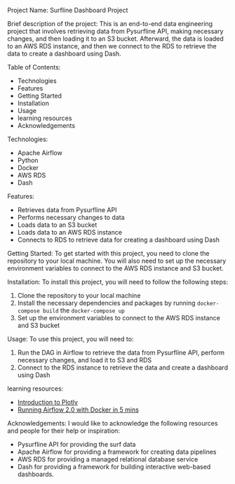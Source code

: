 Project Name: Surfline Dashboard Project

Brief description of the project: 
This is an end-to-end data engineering project that involves retrieving data from Pysurfline API, making necessary changes, and then loading it to an S3 bucket. Afterward, the data is loaded to an AWS RDS instance, and then we connect to the RDS to retrieve the data to create a dashboard using Dash.

Table of Contents: 
- Technologies 
- Features 
- Getting Started 
- Installation 
- Usage 
- learning resources
- Acknowledgements 

Technologies: 
- Apache Airflow 
- Python 
- Docker 
- AWS RDS 
- Dash 

Features: 
- Retrieves data from Pysurfline API
- Performs necessary changes to data
- Loads data to an S3 bucket 
- Loads data to an AWS RDS instance 
- Connects to RDS to retrieve data for creating a dashboard using Dash 

Getting Started: 
To get started with this project, you need to clone the repository to your local machine. You will also need to set up the necessary environment variables to connect to the AWS RDS instance and S3 bucket. 

Installation: 
To install this project, you will need to follow the following steps:
1. Clone the repository to your local machine
2. Install the necessary dependencies and packages by running `docker-compose build` the `docker-compose up`
3. Set up the environment variables to connect to the AWS RDS instance and S3 bucket 

Usage: 
To use this project, you will need to:
1. Run the DAG in Airflow to retrieve the data from Pysurfline API, perform necessary changes, and load it to S3 and RDS
2. Connect to the RDS instance to retrieve the data and create a dashboard using Dash 




learning resources:
- <a href ="https://www.youtube.com/watch?v=hSPmj7mK6ng">Introduction to Plotly</a>
- <a href= "https://www.youtube.com/watch?v=aTaytcxy2Ck"> Running Airflow 2.0 with Docker in 5 mins</a>

Acknowledgements: 
I would like to acknowledge the following resources and people for their help or inspiration:
- Pysurfline API for providing the surf data
- Apache Airflow for providing a framework for creating data pipelines
- AWS RDS for providing a managed relational database service
- Dash for providing a framework for building interactive web-based dashboards.
